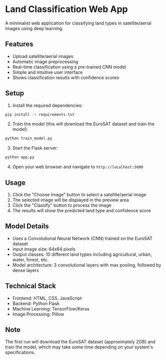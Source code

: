# Land Classification Web App

A minimalist web application for classifying land types in satellite/aerial images using deep learning.

## Features

- Upload satellite/aerial images
- Automatic image preprocessing
- Real-time classification using a pre-trained CNN model
- Simple and intuitive user interface
- Shows classification results with confidence scores

## Setup

1. Install the required dependencies:
```bash
pip install -r requirements.txt
```

2. Train the model (this will download the EuroSAT dataset and train the model):
```bash
python train_model.py
```

3. Start the Flask server:
```bash
python app.py
```

4. Open your web browser and navigate to `http://localhost:5000`

## Usage

1. Click the "Choose Image" button to select a satellite/aerial image
2. The selected image will be displayed in the preview area
3. Click the "Classify" button to process the image
4. The results will show the predicted land type and confidence score

## Model Details

- Uses a Convolutional Neural Network (CNN) trained on the EuroSAT dataset
- Input image size: 64x64 pixels
- Output classes: 10 different land types including agricultural, urban, water, forest, etc.
- Model architecture: 3 convolutional layers with max pooling, followed by dense layers

## Technical Stack

- Frontend: HTML, CSS, JavaScript
- Backend: Python Flask
- Machine Learning: TensorFlow/Keras
- Image Processing: Pillow

## Note

The first run will download the EuroSAT dataset (approximately 2GB) and train the model, which may take some time depending on your system's specifications. 
